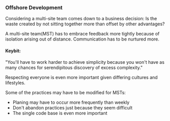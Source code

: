 ### Offshore Development

Considering a multi-site team comes down to a business decision: Is the waste created by not sitting together more than offset by other advantages?

A multi-site team(MST) has to embrace feedback more tightly because of isolation arising out of distance. Communication has to be nurtured more.

#### Keybit:

"You'll have to work harder to achieve simplicity because you won't have as many chances for serendipitous discovery of excess complexity."

Respecting everyone is even more important given differing cultures and lifestyles.

Some of the practices may have to be modified for MSTs:

* Planing may have to occur more frequently than weekly
* Don't abandon practices just because they seem difficult
* The single code base is even more important
